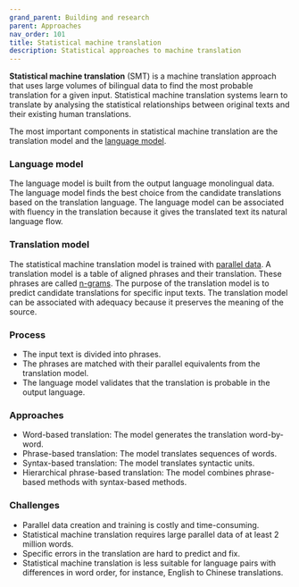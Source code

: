 ```yaml
---
grand_parent: Building and research
parent: Approaches
nav_order: 101
title: Statistical machine translation
description: Statistical approaches to machine translation
---
```


**Statistical machine translation** (SMT) is a machine translation approach that uses large volumes of bilingual data to find the most probable translation for a given input.
Statistical machine translation systems learn to translate by analysing the statistical relationships between original texts and their existing human translations.

The most important components in statistical machine translation are the translation model and the [language model](/language-model).

### Language model

The language model is built from the output language monolingual data.
The language model finds the best choice from the candidate translations based on the translation language.
The language model can be associated with fluency in the translation because it gives the translated text its natural language flow.

### Translation model

The statistical machine translation model is trained with [parallel data](/parallel-data).
A translation model is a table of aligned phrases and their translation.
These phrases are called [n-grams](/n-gram).
The purpose of the translation model is to predict candidate translations for specific input texts.
The translation model can be associated with adequacy because it preserves the meaning of the source.


### Process

- The input text is divided into phrases.
- The phrases are matched with their parallel equivalents from the translation model.
- The language model validates that the translation is probable in the output language.


### Approaches

- Word-based translation: The model generates the translation word-by-word.
- Phrase-based translation: The model translates sequences of words.
- Syntax-based translation: The model translates syntactic units.
- Hierarchical phrase-based translation: The model combines phrase-based methods with syntax-based methods.

### Challenges

- Parallel data creation and training is costly and time-consuming.
- Statistical machine translation requires large parallel data of at least 2 million words.
- Specific errors in the translation are hard to predict and fix.
- Statistical machine translation is less suitable for language pairs with differences in word order, for instance, English to Chinese translations.
